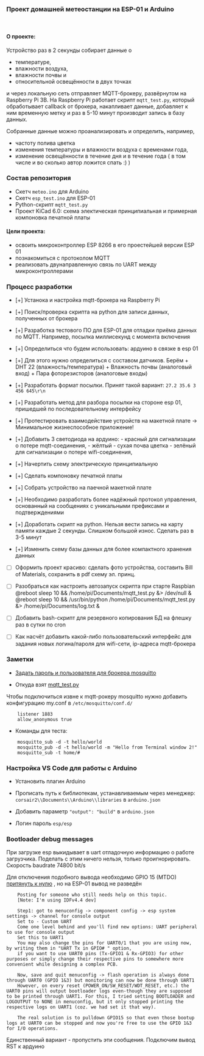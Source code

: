 ### Проект домашней метеостанции на ESP-01 и Arduino

![]()
![]()

#### О проекте:

Устройство раз в 2 секунды собирает данные о 
- температуре, 
- влажности воздуха, 
- влажности почвы и 
- относительной освещённости в двух точках 

и через локальную сеть отправляет MQTT-брокеру, развёрнутом на Raspberry Pi 3B.
На Raspberry Pi работает скрипт `mqtt_test.py`, который обработывает callback от брокера, накапливает
данные, добавляет к ним временную метку и раз в 5-10 минут производит запись в базу данных.

Собранные данные можно проанализировать и определить, например, 
- частоту полива цветка
- изменения температуры и влажности воздуха с временами года,
- изменение освещённости в течение дня и в течение года
( в том числе и во сколько автор ложится спать :) )


### Состав репозитория

- Скетч `meteo.ino` для Arduino
- Скетч `esp_test.ino` для ESP-01
- Python-скрипт `mqtt_test.py`
- Проект KiCad 6.0: схема электическая принципиальная и примерная компоновка печатной платы


#### Цели проекта: 

- освоить микроконтроллер ESP 8266 в его проестейшей версии ESP 01
- познакомиться с протоколом MQTT
- реализовать двунаправленную связь по UART между микроконтроллерами


### Процесс разработки

- [+] Устанока и настройка mqtt-брокера на Raspberry Pi
- [+] Поиск/проверка скрипта на python для записи данных, полученных от брокера
- [+] Разработка тестового ПО для ESP-01 для отладки приёма данных по MQTT. Например, посылка миллисекунд с момента включения
- [+] Определиться что будем использовать: ардуино в связке в esp 01

- [+] Для этого нужно определиться с составом датчиков. 
		Берём
		+ DHT 22 (влажность/температура)
		+ Влажность почвы (аналоговый вход)
		+ Пара фоторезисторов (аналоговые входы)
	
- [+] Разработать формат посылки. Принят такой вариант:
	`27.2 35.6 3 456 645\r\n`

- [+] Разработать метод для разбора посылки на стороне esp 01, пришедшей по последовательному интерфейсу
- [+] Протестировать взаимодействие устройств на макетной плате -> Минимальное жизнеспособное приложение!
- [+] Добавить 3 светодиода на ардуино: 
		- красный для сигнализации о потере mqtt-соединения,
		- жёлтый - сухая почва цветка
		- зелёный для сигнализации о потере wifi-соединения,

- [+] Начертить схему электрическую принципиальную
- [+]	Сделать компоновку печатной платы
- [+] Собрать устройство на паечной макетной плате

- [+] Необходимо разработать более надёжный протокол управления, основанный на сообщениях 
с уникальными префиксами и подтверждениями 

- [+] Доработать скрипт на python. Нельзя вести запись на карту памяти каждые 2 секунды.
	Слишком большой износ. Сделать раз в 3-5 минут
- [+] Изменить схему базы данных для более компактного хранения данных

- [ ] Оформить проект красиво: сделать фото устройства, составить Bill of Materials, сохранить в pdf схему эл. принц.

- [ ] Разобраться как настроить автозапуск скрипта при старте Raspbian
		@reboot sleep 10 && /home/pi/Documents/mqtt_test.py &> /dev/null &
		@reboot sleep 10 && /usr/bin/python /home/pi/Documents/mqtt_test.py &> /home/pi/Documents/log.txt &

- [ ] Добавить bash-скрипт для резервного копирования БД на флешку раз в сутки по cron
- [ ] Как насчёт добавить какой-либо пользовательский интерфейс для задания новых
		логина/пароля для wifi-сети,
		ip-адреса mqtt-брокера


### Заметки

- [Задать пароль и пользователя для брокера mosquitto](http://www.steves-internet-guide.com/mqtt-username-password-example/)

- Откуда взят [mqtt_test.py](https://lindevs.com/save-mqtt-data-to-sqlite-database-using-python/)

Чтобы подключиться извне к mqtt-рокеру mosquitto нужно 
добавить конфигурацию my.conf в `/etc/mosquitto/conf.d/`
```
	listener 1883
	allow_anonymous true
```
- Команды для теста:

```
	mosquitto_sub -d -t hello/world
	mosquitto_pub -d -t hello/world -m "Hello from Terminal window 2!"
	mosquitto_sub -t home/#
```

### Настройка VS Code для работы с Arduino

- Установить плагин Arduino
- Прописать путь к библиотекам, устанавливаемым через менеджер: 
	`corsair2\\Documents\\Arduino\\libraries` в `arduino.json`
- Добавить параметр `"output": "build"` в `arduino.json`



- Логин пароль `esp/esp`

### Bootloader debug messages

При загрузке esp выкидывает в uart отладочную информацию о работе загрузчика.
Поделать с этим ничего нельзя, только проигнорировать.
Скорость baudrate 74800 bit/s

Для отключения подобного вывода необходимо GPIO 15 (MTDO) [притянуть к нулю](https://www.esp32.com/viewtopic.php?t=10597) ,
но на ESP-01 вывод не разведён

```
	Posting for someone who still needs help on this topic.
	[Note: I'm using IDFv4.4 dev]

	Step1: got to menuconfig -> component config -> esp system settings -> channel for console output
	Set to - Custom UART
	Come one level behind and you'll find new options: UART peripheral to use for console output
	Set this to UART1
	You may also change the pins for UART0/1 that you are using now, by writing them in "UART Tx in GPIO# " option,
	if you want to use UART0 pins (Tx-GPIO1 & Rx-GPIO3) for other purposes or simply change their respective pins to somewhere more convenient while designing a complex PCB.

	Now, save and quit menuconfig -> flash operation is always done through UART0 (GPIO 1&3) but monitoring can now be done through UART1
	However, on every reset (POWER_ON/SW_RESET/WDT_RESET, etc.) the UART0 pins will output bootloader logs even-though they are supposed to be printed through UART1. For this, I tried setting BOOTLOADER and LOGOUTPUT to NONE in menuconfig, but it only stopped printing the respective logs on UART1 (coz. we had set it that way).

	The real solution is to pulldown GPIO15 so that even those bootup logs at UART0 can be stopped and now you're free to use the GPIO 1&3 for I/O operations.
```

Единственный вариант - пропустить эти сообщения. Подключим вывод RST к ардуино



